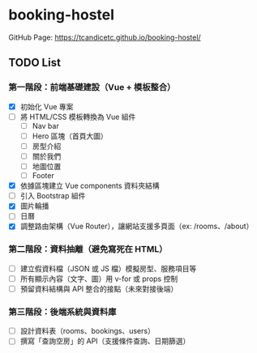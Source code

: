 # booking-hostel

GitHub Page: https://tcandicetc.github.io/booking-hostel/

## TODO List

### 第一階段：前端基礎建設（Vue + 模板整合）

- [x] 初始化 Vue 專案
- [ ] 將 HTML/CSS 模板轉換為 Vue 組件
  - [ ]  Nav bar
  - [ ]  Hero 區塊（首頁大圖）
  - [ ]  房型介紹
  - [ ]  關於我們
  - [ ]  地圖位置
  - [ ]  Footer
- [x]  依據區塊建立 Vue components 資料夾結構
- [ ]  引入 Bootstrap 組件
  - [x] 圖片輪播
  - [ ] 日曆
- [x] 調整路由架構（Vue Router），讓網站支援多頁面（ex: /rooms、/about）

### 第二階段：資料抽離（避免寫死在 HTML）

- [ ] 建立假資料檔（JSON 或 JS 檔）模擬房型、服務項目等
- [ ] 所有顯示內容（文字、圖）用 v-for 或 props 控制
- [ ] 預留資料結構與 API 整合的接點（未來對接後端）

### 第三階段：後端系統與資料庫

- [ ] 設計資料表（rooms、bookings、users）
- [ ] 撰寫「查詢空房」的 API（支援條件查詢、日期篩選）
